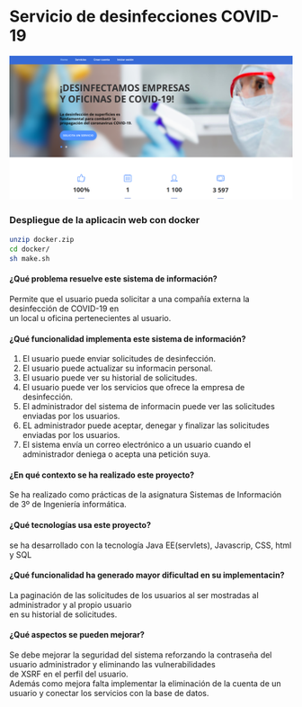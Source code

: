 # Servicio de desinfecciones COVID-19  
![alt text](https://github.com/dmarcob/desinfeccionCOVID/blob/main/images/index.png)  
### Despliegue de la aplicacin web con docker
```bash
unzip docker.zip
cd docker/
sh make.sh
```

#### ¿Qué problema resuelve este sistema de información?  
 Permite que el usuario pueda solicitar a una compañía externa la desinfección de COVID-19 en   
 un local u oficina pertenecientes al usuario.  

#### ¿Qué funcionalidad implementa este sistema de información?  
 1. El usuario puede enviar solicitudes de desinfección.  
 2. El usuario puede actualizar su informacin personal.  
 3. El usuario puede ver su historial de solicitudes.  
 4. El usuario puede ver los servicios que ofrece la empresa de desinfección.   
 5. El administrador del sistema de informacin puede ver las solicitudes enviadas por los usuarios.  
 6. EL administrador puede aceptar, denegar y finalizar las solicitudes enviadas por los usuarios.  
 7. El sistema envía un correo electrónico a un usuario cuando el administrador deniega o acepta una petición suya.  
 
#### ¿En qué contexto se ha realizado este proyecto?  
 Se ha realizado como prácticas de la asignatura Sistemas de Información de 3º de Ingeniería informática.  
 
#### ¿Qué tecnologías usa este proyecto?  
 se ha desarrollado con la tecnología Java EE(servlets), Javascrip, CSS, html y SQL  
 
#### ¿Qué funcionalidad ha generado mayor dificultad en su implementacin?  
 La paginación de las solicitudes de los usuarios al ser mostradas al administrador y al propio usuario  
 en su historial de solicitudes.  
 
#### ¿Qué aspectos se pueden mejorar?  
Se debe mejorar la seguridad del sistema reforzando la contraseña del usuario administrador y eliminando las vulnerabilidades  
de XSRF en el perfil del usuario.   
Además como mejora falta implementar la eliminación de la cuenta de un usuario y conectar los servicios con la base de datos.  

